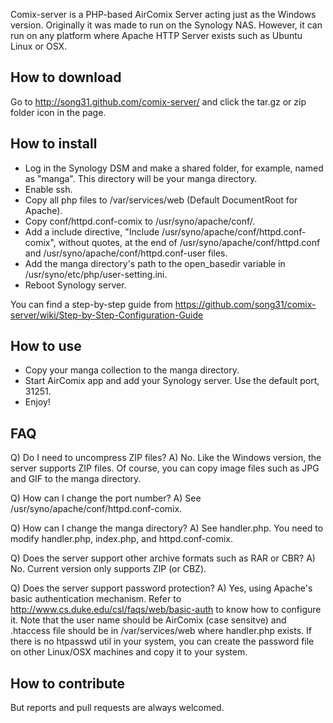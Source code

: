 Comix-server is a PHP-based AirComix Server acting just as the Windows
version.  Originally it was made to run on the Synology NAS.  However,
it can run on any platform where Apache HTTP Server exists such as
Ubuntu Linux or OSX.


## How to download 

Go to http://song31.github.com/comix-server/ and click the tar.gz or
zip folder icon in the page.


## How to install

- Log in the Synology DSM and make a shared folder, for example, named
  as "manga". This directory will be your manga directory.
- Enable ssh.
- Copy all php files to /var/services/web (Default DocumentRoot for Apache).
- Copy conf/httpd.conf-comix to /usr/syno/apache/conf/.
- Add a include directive, "Include /usr/syno/apache/conf/httpd.conf-comix", 
  without quotes, at the end of /usr/syno/apache/conf/httpd.conf and 
  /usr/syno/apache/conf/httpd.conf-user files. 
- Add the manga directory's path to the open_basedir variable in
  /usr/syno/etc/php/user-setting.ini.
- Reboot Synology server.

You can find a step-by-step guide from
https://github.com/song31/comix-server/wiki/Step-by-Step-Configuration-Guide 


## How to use

- Copy your manga collection to the manga directory.
- Start AirComix app and add your Synology server. 
  Use the default port, 31251.
- Enjoy!


## FAQ

Q) Do I need to uncompress ZIP files?
A) No. Like the Windows version, the server supports ZIP files.
   Of course, you can copy image files such as JPG and GIF to the
   manga directory.

Q) How can I change the port number?
A) See /usr/syno/apache/conf/httpd.conf-comix.

Q) How can I change the manga directory?
A) See handler.php. You need to modify handler.php, index.php, and
   httpd.conf-comix.

Q) Does the server support other archive formats such as RAR or CBR?
A) No. Current version only supports ZIP (or CBZ).

Q) Does the server support password protection?
A) Yes, using Apache's basic authentication mechanism. Refer to
   http://www.cs.duke.edu/csl/faqs/web/basic-auth to know how to
   configure it. Note that the user name should be AirComix (case
   sensitve) and .htaccess file should be in /var/services/web where
   handler.php exists. If there is no htpasswd util in your system, you can
   create the password file on other Linux/OSX machines and copy it to
   your system.

## How to contribute

But reports and pull requests are always welcomed.

